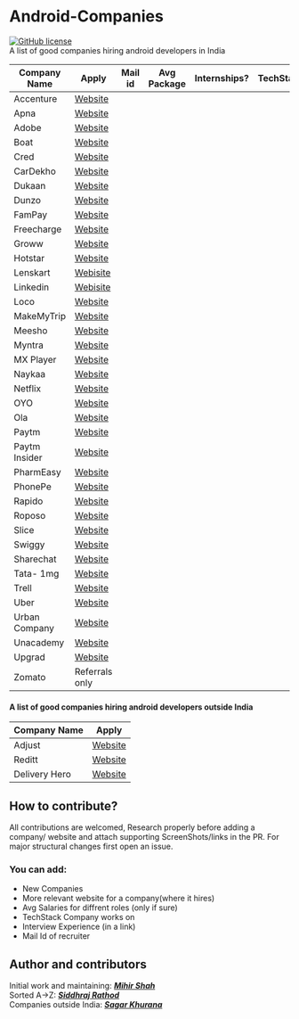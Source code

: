 # Android-Companies
[![GitHub license](https://img.shields.io/badge/License-MIT-blue.svg)](LICENSE)
<br>
A list of good companies hiring android developers in India

| Company Name  | Apply | Mail id | Avg Package | Internships?| TechStack|
| ------------- | ------------- | ------------- |------------- |------------- |------------- |
| Accenture| <a href="https://www.linkedin.com/jobs/view/android-application-development-application-developer-at-accenture-in-india-2750618759/?originalSubdomain=in">Website</a>  | |
| Apna| <a href="https://www.linkedin.com/jobs/view/2807079631/">Website</a>  | |
| Adobe| <a href="https://www.linkedin.com/jobs/view/2847943505/">Website</a>  | |
| Boat| <a href="https://www.linkedin.com/jobs/view/2843130557/">Website</a>  | |
| Cred| <a href="https://careers.cred.club/allJob">Website</a>  | |
| CarDekho| <a href="https://www.linkedin.com/jobs/view/2831917263/">Website</a>  | |
| Dukaan| <a href="https://angel.co/company/dukaan-app/jobs/949897-senior-android-developer">Website</a>  | |
| Dunzo| <a href="https://www.linkedin.com/jobs/view/2855617230/">Website</a>  | |
| FamPay| <a href="https://www.linkedin.com/jobs/view/2822802518/">Website</a>  | |
| Freecharge| <a href="https://www.linkedin.com/jobs/view/2813870616/">Website</a>  | |
| Groww| <a href="https://groww.skillate.com/jobs/11795">Website</a>  | |
| Hotstar| <a href="https://www.linkedin.com/jobs/view/2848222142/">Website</a> | |
| Lenskart| <a href="https://hiring.lenskart.com/o/software-developer-android">Webisite</a> | |
| Linkedin| <a href="https://www.linkedin.com/jobs/view/2742718651/">Webisite</a> | |
| Loco| <a href="https://www.linkedin.com/jobs/view/2864533581/">Website</a>| |
| MakeMyTrip| <a href="https://careers.makemytrip.com/prod/jobs">Website</a>  | |
| Meesho| <a href="https://careers.meesho.com/#!/">Website</a>  | |
| Myntra| <a href="https://careers.myntra.com/jobs/technology">Website</a>  | |
| MX Player| <a href="https://www.linkedin.com/jobs/view/2865980457/">Website</a>  | |
| Naykaa| <a href="https://www.nykaa.com/careers">Website</a>  | |
| Netflix| <a href="">Website</a>  | |
| OYO| <a href="">Website</a>  | |
| Ola| <a href="">Website</a>  | |
| Paytm| <a href="https://jobs.lever.co/paytm?department=Technology&team=Paytm%20App">Website</a>  | |
| Paytm Insider| <a href="https://www.linkedin.com/jobs/view/2841070319/">Website</a>  | |
| PharmEasy| <a href="https://pharmeasy.in/careers/jobs/?jobId=vSChW6SHmMwh">Website</a>  | |
| PhonePe| <a href="">Website</a>  | |
| Rapido| <a href="">Website</a>  | |
| Roposo| <a href="https://www.linkedin.com/jobs/view/2862073090/">Website</a>  | |
| Slice| <a href="https://careers.smartrecruiters.com/slice1">Website</a>  | |
| Swiggy| <a href="">Website</a>  | |
| Sharechat| <a href="https://sharechat.hire.trakstar.com/jobs/fk0qavv/">Website</a>  | |
| Tata- 1mg| <a href="https://1mg.darwinbox.in/ms/candidate/careers/a61d2e7b581270">Website</a>  | |
| Trell| <a href="">Website</a>  | |
| Uber| <a href="https://www.linkedin.com/jobs/view/2806220019/">Website</a>  | |
| Urban Company| <a href="">Website</a>  | |
| Unacademy| <a href="https://apply.workable.com/unacademy/j/0595B11620/">Website</a>  | |
| Upgrad| <a href="">Website</a>  | |
| Zomato | Referrals only | |

#### A list of good companies hiring android developers outside India

| Company Name  | Apply |
| ------------- | ------------- |
| Adjust| <a href="https://www.adjust.com/company/careers/jobs/">Website</a>  |
| Reditt| <a href="https://www.redditinc.com/careers/#job-info">Website</a>  |
| Delivery Hero| <a href="https://careers.deliveryhero.com/global/en/c/tech-jobs">Website</a>  |


## How to contribute?
All contributions are welcomed, Research properly before adding a company/ website and attach supporting ScreenShots/links in the PR. For major structural changes first open an issue.
### You can add:
- New Companies
- More relevant website for a company(where it hires)
- Avg Salaries for diffrent roles (only if sure)
- TechStack Company works on 
- Interview Experience (in a link)
- Mail Id of recruiter

## Author and contributors
Initial work and maintaining: <a href="https://github.com/Miihir79">***Mihir Shah***</a> <br>
Sorted A->Z: <a href="https://github.com/siddhraj-sinh">***Siddhraj Rathod***</a> <br>
Companies outside India: <a href="https://github.com/hellosagar">***Sagar Khurana***</a> <br>
